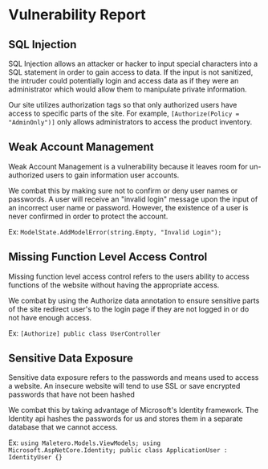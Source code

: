 # Vulnerability Report

## SQL Injection

SQL Injection allows an attacker or hacker to input special characters into a SQL statement in order to gain access to data.  If the input is not sanitized, the intruder could potentially login and access data as if they were an administrator which would allow them to manipulate private information. 

Our site utilizes authorization tags so that only authorized users have access to specific parts of the site.  For example, 
```[Authorize(Policy = "AdminOnly")]``` only allows administrators to access the product inventory.

## Weak Account Management

Weak Account Management is a vulnerability because it leaves room for un-authorized users to gain information user accounts.

We combat this by making sure not to confirm or deny user names or passwords.  A user will receive an "invalid login" message upon the input of an incorrect user name or password.  However, the existence of a user is never confirmed in order to protect the account.

Ex: ```ModelState.AddModelError(string.Empty, "Invalid Login");```

## Missing Function Level Access Control

Missing function level access control refers to the users ability to access functions of the website without having the appropriate access.

We combat by using the Authorize data annotation to ensure sensitive parts of the site redirect user's to the login page if they are not logged in or do not have enough access.

Ex: ```[Authorize]
       public class UserController
    ```

## Sensitive Data Exposure

Sensitive data exposure refers to the passwords and means used to access a website. An insecure website will tend to use SSL or save encrypted passwords that have not been hashed

We combat this by taking advantage of Microsoft's Identity framework. The Identity api hashes the passwords for us and stores them in a separate database that we cannot access.

Ex: ```
      using Maletero.Models.ViewModels;
      using Microsoft.AspNetCore.Identity;
      public class ApplicationUser : IdentityUser {}
    ```
